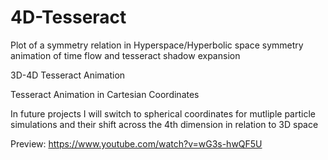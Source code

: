 # 4D-Tesseract
Plot of a symmetry relation in Hyperspace/Hyperbolic space symmetry animation of time flow and tesseract shadow expansion


3D-4D Tesseract Animation

Tesseract Animation in Cartesian Coordinates

In future projects I will switch to spherical coordinates for mutliple particle simulations and their shift across the 4th dimension in relation to 3D space

Preview: https://www.youtube.com/watch?v=wG3s-hwQF5U
